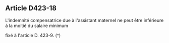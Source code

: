 ## Article D423-18

L'indemnité compensatrice due à l'assistant maternel ne peut être inférieure à la moitié du salaire minimum

fixé à l'article D. 423-9. (^)

